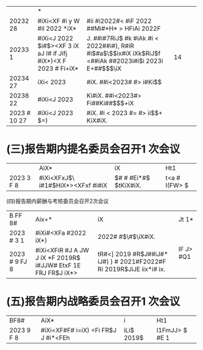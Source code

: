 <table><tr><td></td><td>*</td><td></td><td rowspan="5">14</td><td rowspan="5"></td></tr><tr><td>20232 28 </td><td>#iXi&lt;XF #i y W #il 2022 *iX*</td><td>#ii #i2022#&lt; #iF 2022 ##Mi#*H* &gt; HFiAi 2022F</td></tr><tr><td>20233 1 </td><td>#iXi&lt;J 2022 $i#$&gt;&lt;XF 3 iX aJ I#  if Jifj #iX*)&lt;X F 2023 # Fi+iX*</td><td>J. ##i#7RiJ$ #k #iAk #i &lt; 2022##i#), R#iR #i$#a$\$$ix#iX iXk$RiJ$f &lt;##iAk ##2023i#i$i 2023i E+##$$$\iX</td></tr><tr><td>20234 27 </td><td>iXi&lt; 2023</td><td>#iX. ##i&lt;2023# #&gt; i#Ki$$</td></tr><tr><td>20238 22 </td><td>#iXi&lt;J 2023</td><td>Ki#iX. ##i&lt;2023#&gt; Fi##Ki##$$$+iX</td><td rowspan="2"></td></tr><tr><td>2023 # 10 27 </td><td>#iXi&lt;J 2023 $=)</td><td>#iX. #i &lt; 2023 #= #&gt; ii$$+ KiX#iX.</td></tr></table>

# (三)报告期内提名委员会召开1 次会议

<table><tr><td></td><td>AiX*</td><td>iX</td><td>Ht1</td></tr><tr><td>2023  3 F 8 </td><td>#iXi&lt;XFxJ$\ i#1#$HiX*&gt;&lt;XFxf #i#iX</td><td>$# # #Ei*#$ $tKiX#iX.</td><td>t&lt;a # I(FW&gt; $</td></tr></table>

(四)报告期内薪酬与考核委员会召开2次会议  

<table><tr><td>B FF 8#</td><td>Aix+*</td><td>iX</td><td>Jt 1*</td></tr><tr><td>2023 # 3 1 </td><td>#iXi#&lt;XFa #2022 iX*)</td><td>2022# #$\#$\iX#iX.</td><td rowspan="2">IF J&gt; #Q1</td></tr><tr><td>2023 # 9 FJ 8 </td><td>#iXi&lt;XFiR #J A JW J iX *F 2019R$ i#JJW# EtxF 1E FRJ FR$J iX*&gt;</td><td>tR#&lt;] 2019 #R$J##iJ#* iJ#) ) # 2021#F2022#F Ri 2019R$JiJE iix*i# ix.</td></tr></table>

# (五)报告期内战略委员会召开1 次会议

<table><tr><td>BF8#</td><td>AiX*</td><td>i</td><td>Ht1</td></tr><tr><td>2023  9 F 8 </td><td>#iXi&lt;XF#F# i=iX) &lt;Fi FR$J J #i*&lt;FEh</td><td>iLi$ 2019$</td><td>I1FmJJ&gt; $ #E 1</td></tr></table>